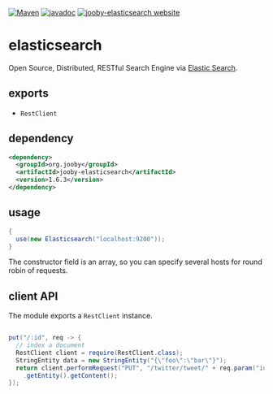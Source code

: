 [![Maven](https://img.shields.io/maven-metadata/v/http/central.maven.org/maven2/org/jooby/jooby-elasticsearch/maven-metadata.xml.svg)](http://mvnrepository.com/artifact/org.jooby/jooby-elasticsearch/1.6.3)
[![javadoc](https://javadoc.io/badge/org.jooby/jooby-elasticsearch.svg)](https://javadoc.io/doc/org.jooby/jooby-elasticsearch/1.6.3)
[![jooby-elasticsearch website](https://img.shields.io/badge/jooby-elasticsearch-brightgreen.svg)](http://jooby.org/doc/elasticsearch)
# elasticsearch

Open Source, Distributed, RESTful Search Engine via [Elastic Search](https://github.com/elastic/elasticsearch).

## exports

* ```RestClient```

## dependency

```xml
<dependency>
  <groupId>org.jooby</groupId>
  <artifactId>jooby-elasticsearch</artifactId>
  <version>1.6.3</version>
</dependency>
```

## usage

```java
{
  use(new Elasticsearch("localhost:9200"));
}
```

The constructor field is an array, so you can specify several hosts for round robin of requests.

## client API

The module exports a ```RestClient``` instance.

```java

put("/:id", req -> {
  // index a document
  RestClient client = require(RestClient.class);
  StringEntity data = new StringEntity("{\"foo\":\"bar\"}");
  return client.performRequest("PUT", "/twitter/tweet/" + req.param("id").value(), Collections.emptyMap(), data)
    .getEntity().getContent();
});
```
